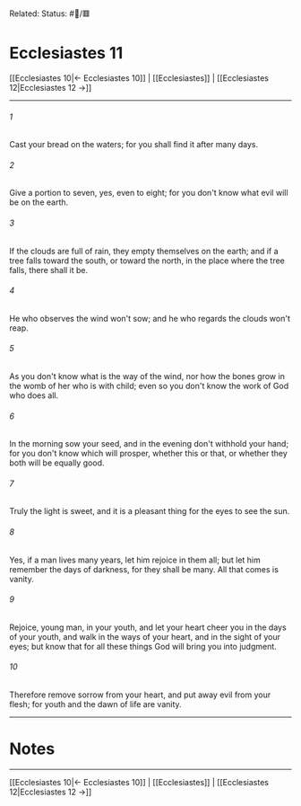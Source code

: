 Related:
Status: #📖/🟥
# Ecclesiastes 11

[[Ecclesiastes 10|← Ecclesiastes 10]] | [[Ecclesiastes]] | [[Ecclesiastes 12|Ecclesiastes 12 →]]
***



###### 1 
Cast your bread on the waters; for you shall find it after many days. 

###### 2 
Give a portion to seven, yes, even to eight; for you don't know what evil will be on the earth. 

###### 3 
If the clouds are full of rain, they empty themselves on the earth; and if a tree falls toward the south, or toward the north, in the place where the tree falls, there shall it be. 

###### 4 
He who observes the wind won't sow; and he who regards the clouds won't reap. 

###### 5 
As you don't know what is the way of the wind, nor how the bones grow in the womb of her who is with child; even so you don't know the work of God who does all. 

###### 6 
In the morning sow your seed, and in the evening don't withhold your hand; for you don't know which will prosper, whether this or that, or whether they both will be equally good. 

###### 7 
Truly the light is sweet, and it is a pleasant thing for the eyes to see the sun. 

###### 8 
Yes, if a man lives many years, let him rejoice in them all; but let him remember the days of darkness, for they shall be many. All that comes is vanity. 

###### 9 
Rejoice, young man, in your youth, and let your heart cheer you in the days of your youth, and walk in the ways of your heart, and in the sight of your eyes; but know that for all these things God will bring you into judgment. 

###### 10 
Therefore remove sorrow from your heart, and put away evil from your flesh; for youth and the dawn of life are vanity.

---
# Notes


***
[[Ecclesiastes 10|← Ecclesiastes 10]] | [[Ecclesiastes]] | [[Ecclesiastes 12|Ecclesiastes 12 →]]
